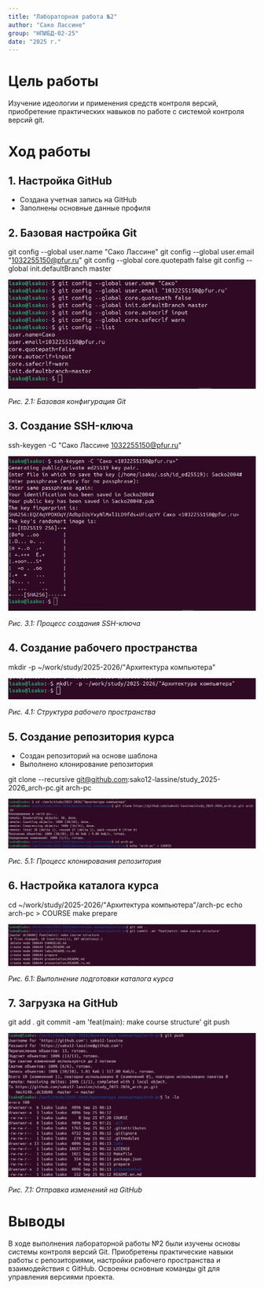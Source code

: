 ```yaml
---
title: "Лабораторная работа №2"
author: "Сако Лассине"
group: "НПИБД-02-25"
date: "2025 г."
---
```


# Цель работы
Изучение идеологии и применения средств контроля версий, приобретение практических навыков по работе с системой контроля версий git.

# Ход работы

## 1. Настройка GitHub
- Создана учетная запись на GitHub
- Заполнены основные данные профиля

## 2. Базовая настройка Git

git config --global user.name "Сако Лассине"
git config --global user.email "1032255150@pfur.ru"
git config --global core.quotepath false
git config --global init.defaultBranch master



![Базовая конфигурация Git](images/lab02_git_config.png)



*Рис. 2.1: Базовая конфигурация Git*

## 3. Создание SSH-ключа

ssh-keygen -C "Сако Лассине <1032255150@pfur.ru>"


![Процесс создания SSH-ключа](images/lab02_ssh_keygen.png)




*Рис. 3.1: Процесс создания SSH-ключа*

## 4. Создание рабочего пространства

mkdir -p ~/work/study/2025-2026/"Архитектура компьютера"




![Структура рабочего пространства](images/lab02_directory_structure.png)




*Рис. 4.1: Структура рабочего пространства*

## 5. Создание репозитория курса

- Создан репозиторий на основе шаблона
- Выполнено клонирование репозитория

git clone --recursive git@github.com:sako12-lassine/study_2025-2026_arch-pc.git arch-pc




![Процесс клонирования репозитория](images/lab02_repository_clone.png)




*Рис. 5.1: Процесс клонирования репозитория*





## 6. Настройка каталога курса

cd ~/work/study/2025-2026/"Архитектура компьютера"/arch-pc
echo arch-pc > COURSE
make prepare




![Выполнение подготовки каталога курса](images/lab02_make_prepare.png)




*Рис. 6.1: Выполнение подготовки каталога курса*

## 7. Загрузка на GitHub

git add .
git commit -am 'feat(main): make course structure'
git push




![Отправка изменений на GitHub](images/lab02_git_push.png)



*Рис. 7.1: Отправка изменений на GitHub*





# Выводы

В ходе выполнения лабораторной работы №2 были изучены основы системы контроля версий Git. Приобретены практические навыки работы с репозиториями, настройки рабочего пространства и взаимодействия с GitHub. Освоены основные команды git для управления версиями проекта.

